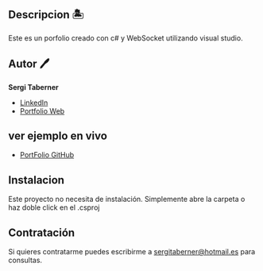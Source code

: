 ## Descripcion 🏝️
Este es un porfolio creado con c# y WebSocket utilizando visual studio. 

## Autor 🖊️
**Sergi Taberner**

* [LinkedIn](https://www.linkedin.com/in/sergitabernerr/)
* [Portfolio Web](https://sergitabernerrodriguez.neocities.org/)


## ver ejemplo en vivo
- [PortFolio GitHub](https://sergitabernerr.github.io/mi-portafolio/)


## Instalacion
Este proyecto no necesita de instalación. Simplemente abre la carpeta o haz doble click en el .csproj

## Contratación
Si quieres contratarme puedes escribirme a sergitaberner@hotmail.es para consultas.


